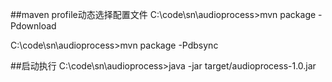 ##maven profile动态选择配置文件
C:\code\sn\audioprocess>mvn package -Pdownload

C:\code\sn\audioprocess>mvn package -Pdbsync

##启动执行
C:\code\sn\audioprocess>java -jar target/audioprocess-1.0.jar
